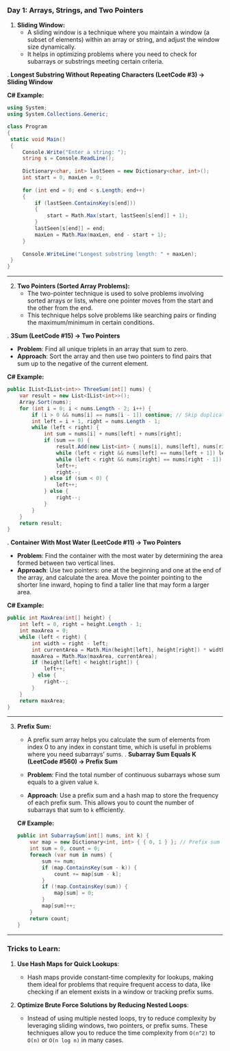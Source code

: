 ### **Day 1: Arrays, Strings, and Two Pointers**

1. **Sliding Window:**
   - A sliding window is a technique where you maintain a window (a subset of elements) within an array or string, and adjust the window size dynamically.
   - It helps in optimizing problems where you need to check for subarrays or substrings meeting certain criteria.

. **Longest Substring Without Repeating Characters (LeetCode #3) → Sliding Window**

   **C# Example:**
   ```csharp
   using System;
   using System.Collections.Generic;

   class Program
   {
    static void Main()
    {
        Console.Write("Enter a string: ");
        string s = Console.ReadLine();
        
        Dictionary<char, int> lastSeen = new Dictionary<char, int>();
        int start = 0, maxLen = 0;
        
        for (int end = 0; end < s.Length; end++)
        {
            if (lastSeen.ContainsKey(s[end]))
            {
                start = Math.Max(start, lastSeen[s[end]] + 1);
            }
            lastSeen[s[end]] = end;
            maxLen = Math.Max(maxLen, end - start + 1);
        }
        
        Console.WriteLine("Longest substring length: " + maxLen);
    }
   }
   ```
---
2. **Two Pointers (Sorted Array Problems):**
   - The two-pointer technique is used to solve problems involving sorted arrays or lists, where one pointer moves from the start and the other from the end.
   - This technique helps solve problems like searching pairs or finding the maximum/minimum in certain conditions.

. **3Sum (LeetCode #15) → Two Pointers**
   
   - **Problem**: Find all unique triplets in an array that sum to zero.
   - **Approach**: Sort the array and then use two pointers to find pairs that sum up to the negative of the current element.

   **C# Example:**
   ```csharp
   public IList<IList<int>> ThreeSum(int[] nums) {
       var result = new List<IList<int>>();
       Array.Sort(nums);
       for (int i = 0; i < nums.Length - 2; i++) {
           if (i > 0 && nums[i] == nums[i - 1]) continue; // Skip duplicates
           int left = i + 1, right = nums.Length - 1;
           while (left < right) {
               int sum = nums[i] + nums[left] + nums[right];
               if (sum == 0) {
                   result.Add(new List<int> { nums[i], nums[left], nums[right] });
                   while (left < right && nums[left] == nums[left + 1]) left++;
                   while (left < right && nums[right] == nums[right - 1]) right--;
                   left++;
                   right--;
               } else if (sum < 0) {
                   left++;
               } else {
                   right--;
               }
           }
       }
       return result;
   }
   ```
. **Container With Most Water (LeetCode #11) → Two Pointers**
   
   - **Problem**: Find the container with the most water by determining the area formed between two vertical lines.
   - **Approach**: Use two pointers: one at the beginning and one at the end of the array, and calculate the area. Move the pointer pointing to the shorter line inward, hoping to find a taller line that may form a larger area.

   **C# Example:**
   ```csharp
   public int MaxArea(int[] height) {
       int left = 0, right = height.Length - 1;
       int maxArea = 0;
       while (left < right) {
           int width = right - left;
           int currentArea = Math.Min(height[left], height[right]) * width;
           maxArea = Math.Max(maxArea, currentArea);
           if (height[left] < height[right]) {
               left++;
           } else {
               right--;
           }
       }
       return maxArea;
   }
   ```
---
3. **Prefix Sum:**
   - A prefix sum array helps you calculate the sum of elements from index 0 to any index in constant time, which is useful in problems where you need subarrays’ sums.
. **Subarray Sum Equals K (LeetCode #560) → Prefix Sum**
   
   - **Problem**: Find the total number of continuous subarrays whose sum equals to a given value `k`.
   - **Approach**: Use a prefix sum and a hash map to store the frequency of each prefix sum. This allows you to count the number of subarrays that sum to `k` efficiently.

   **C# Example:**
   ```csharp
   public int SubarraySum(int[] nums, int k) {
       var map = new Dictionary<int, int> { { 0, 1 } }; // Prefix sum to count
       int sum = 0, count = 0;
       foreach (var num in nums) {
           sum += num;
           if (map.ContainsKey(sum - k)) {
               count += map[sum - k];
           }
           if (!map.ContainsKey(sum)) {
               map[sum] = 0;
           }
           map[sum]++;
       }
       return count;
   }
   ```

---

### **Tricks to Learn:**

1. **Use Hash Maps for Quick Lookups**:
   - Hash maps provide constant-time complexity for lookups, making them ideal for problems that require frequent access to data, like checking if an element exists in a window or tracking prefix sums.

2. **Optimize Brute Force Solutions by Reducing Nested Loops**:
   - Instead of using multiple nested loops, try to reduce complexity by leveraging sliding windows, two pointers, or prefix sums. These techniques allow you to reduce the time complexity from `O(n^2)` to `O(n)` or `O(n log n)` in many cases.
